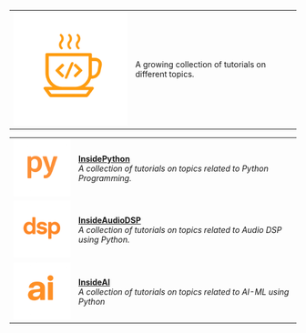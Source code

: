<table>
  <tr>
    <td width="200" valign="middle">
      <a href="https://www.github.com/meluron-toolbox" target="_blank">
        <img src="https://raw.githubusercontent.com/meluron/assets/refs/heads/main/logos/meluron-codecafe/orig.png" width="250" alt="meluron-codecafe logo" />
      </a>
    </td>
    <td valign="middle">
       A growing collection of tutorials on different topics.
    </td>
  </tr>
</table>

<table>
  <tr>
    <td width="100" align="center">
      <a href="https://www.github.com/meluron-codecafe/InsidePython" target="_blank">
        <img src="https://raw.githubusercontent.com/meluron/assets/refs/heads/main/logos/meluron-codecafe/InsidePython/orig.png" width="150" alt="toolbox" />
      </a>
    </td>
    <td>
      <a href="https://github.com/meluron-codecafe/InsidePython"><strong>InsidePython</strong></a><br/>
      <em>A collection of tutorials on topics related to Python Programming.</em>
    </td>
  </tr>
  <tr>
    <td width="100" align="center">
      <a href="https://www.github.com/meluron-codecafe/InsideAudioDSP" target="_blank">
        <img src="https://raw.githubusercontent.com/meluron/assets/refs/heads/main/logos/meluron-codecafe/InsideAudioDSP/orig.png" width="150" alt="toolbox" />
      </a>
    </td>
    <td>
      <a href="https://github.com/meluron-codecafe/InsideAudioDSP"><strong>InsideAudioDSP</strong></a><br/>
      <em>A collection of tutorials on topics related to Audio DSP using Python.</em>
    </td>
  </tr>
  <tr>
    <td width="100" align="center">
      <a href="https://www.github.com/meluron-codecafe/InsideAI" target="_blank">
        <img src="https://raw.githubusercontent.com/meluron/assets/refs/heads/main/logos/meluron-codecafe/InsideAI/orig.png" width="150" alt="toolbox" />
      </a>
    </td>
    <td>
      <a href="https://github.com/meluron-codecafe/InsideAI"><strong>InsideAI</strong></a><br/>
      <em>A collection of tutorials on topics related to AI-ML using Python</em>
    </td>
  </tr>
</table>

